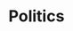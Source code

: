 ---
title: "Politics"
description: "This category is dedicated to articles on political issues"
slug: "politics"
image: "politics.png"
style:
    background: "#e39c2b"
    color: "#ffffff"
---